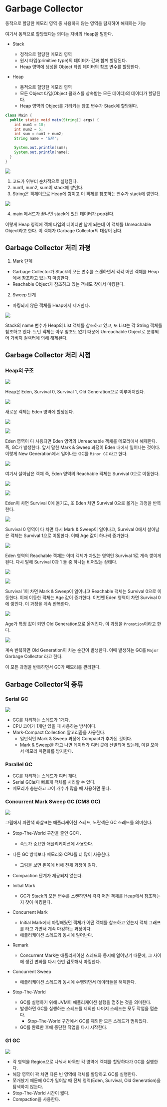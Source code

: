 # Garbage Collector

동적으로 할당한 메모리 영역 중 사용하지 않는 영역을 탐지하여 해제하는 기능

여기서 동적으로 할당했다는 의미는 자바의 Heap을 말한다.

- Stack
    - 정적으로 할당한 메모리 영역
    - 원시 타입(primitive type)의 데이터가 값과 함께 할당된다.
    - Heap 영역에 생성된 Object 타입 데이터의 참조 변수를 할당한다.

- Heap
    - 동적으로 할당한 메모리 영역
    - 모든 Object 타입(Object 클래스를 상속받는 모든 데이터)의 데이터가 할당된다.
    - Heap 영역의 Object를 가리키는 참조 변수가 Stack에 할당된다.
    

```java
class Main {
  public static void main(String[] args) {
    int num1 = 10;
    int num2 = 5;
    int sum = num1 + num2;
    String name = "도던";

    System.out.println(sum);
    System.out.println(name);
  }
}
```

![](../../.gitbook/assets/interview/jvm-and-java/heap-1.png)

1. 코드가 위부터 순차적으로 실행된다.
2. num1, num2, sum이 stack에 쌓인다.
3. String은 객체이므로 Heap에 쌓이고 이 객체를 참조하는 변수가 stack에 쌓인다.

![](../../.gitbook/assets/interview/jvm-and-java/heap-2.png)

4. main 메서드가 끝나면 stack에 있던 데이터가 pop된다.

이렇게 Heap 영역에 객체 타입의 데이터만 남게 되는데 이 객체를 Unreachable Object라고 한다. 이 객체가 Garbage Collector의 대상이 된다.

## Garbage Collector 처리 과정

1. Mark 단계
  - Garbage Collector가 Stack의 모든 변수를 스캔하면서 각각 어떤 객체를 Heap에서 참조하고 있는지 마킹한다.
  - Reachable Object가 참조하고 있는 객체도 찾아서 마킹한다.
2. Sweep 단계 
  - 마킹되지 않은 객체를 Heap에서 제거한다.


![](../../.gitbook/assets/interview/jvm-and-java/heap-3.png)

Stack의 name 변수가 Heap의 List 객체를 참조하고 있고, 또 List는 각 String 객체를 참조하고 있다. 도던 객체는 아무 참조도 없기 때문에 Unreachable Object로 분류되어 가비지 컬렉터에 의해 해제된다.

## Garbage Collector 처리 시점

### Heap의 구조

![](../../.gitbook/assets/interview/jvm-and-java/gc.png)

Heap은 Eden, Survival 0, Survival 1, Old Generation으로 이루어져있다.

![](../../.gitbook/assets/interview/jvm-and-java/screenshot%202021-03-02%20오후%207.43.19.png)

새로운 객체는 Eden 영역에 할당된다.

![](../../.gitbook/assets/interview/jvm-and-java/screenshot%202021-03-02%20오후%207.43.32.png)

![](../../.gitbook/assets/interview/jvm-and-java/screenshot%202021-03-02%20오후%207.47.58.png)

Eden 영역이 다 사용되면 Eden 영역의 Unreachable 객체를 메모리에서 해제한다. 즉, GC가 발생한다. 앞서 말한 Mark & Sweep 과정이 Eden 내에서 일어나는 것이다. 이렇게 New Generation에서 일어나는 GC를 `Minor GC` 라고 한다.

![](../../.gitbook/assets/interview/jvm-and-java/screenshot%202021-03-02%20오후%207.48.07.png)

여기서 살아남은 객체 즉, Eden 영역의 Reachable 객체는 Survival 0으로 이동한다.

![](../../.gitbook/assets/interview/jvm-and-java/screenshot%202021-03-02%20오후%207.48.11.png)

![](../../.gitbook/assets/interview/jvm-and-java/screenshot%202021-03-02%20오후%207.48.18.png)

Eden이 차면 Survival 0에 옮기고, 또 Eden 차면 Survival 0으로 옮기는 과정을 반복한다.

![](../../.gitbook/assets/interview/jvm-and-java/screenshot%202021-03-02%20오후%207.48.30.png)

Survival 0 영역이 다 차면 다시 Mark & Sweep이 일어나고, Survival 0에서 살아남은 객체는 Survival 1으로 이동한다. 이때 Age 값이 하나씩 증가한다.

![](../../.gitbook/assets/interview/jvm-and-java/screenshot%202021-03-02%20오후%207.48.35.png)

Eden 영역의 Reachable 객체는 이미 객체가 차있는 영역인 Survival 1로 계속 쌓이게 된다. 다시 말해 Survival 0과 1 둘 중 하나는 비어있는 상태다.

![](../../.gitbook/assets/interview/jvm-and-java/screenshot%202021-03-02%20오후%208.04.21.png)

![](../../.gitbook/assets/interview/jvm-and-java/screenshot%202021-03-02%20오후%208.04.26.png)

Survival 1이 차면 Mark & Sweep이 일어나고 Reachable 객체는 Survival 0으로 이동한다. 이때 이동한 객체는 Age 값이 증가한다. 이번엔 Eden 영역이 차면 Survival 0에 쌓인다. 이 과정을 계속 반복한다. 

![](../../.gitbook/assets/interview/jvm-and-java/screenshot%202021-03-02%20오후%208.09.45.png)

Age가 특정 값이 되면 Old Generation으로 옮겨진다. 이 과정을 `Promotion`이라고 한다.

![](../../.gitbook/assets/interview/jvm-and-java/screenshot%202021-03-02%20오후%208.17.50.png)

계속 반복하면 Old Generation이 차는 순간이 발생한다. 이때 발생하는 GC를 `Major` Garbage Collector 라고 한다.

이 모든 과정을 반복하면서 GC가 메모리를 관리한다.

## Garbage Collector의 종류

### Serial GC

![](../../.gitbook/assets/interview/jvm-and-java/screenshot%202021-03-02%20오후%208.24.54.png)

- GC를 처리하는 스레드가 1개다.
- CPU 코어가 1개만 있을 때 사용하는 방식이다.
- Mark-Compact Collection 알고리즘을 사용한다.
  - 일반적인 Mark & Sweep 과정에 Compact가 추가된 것이다.
  - Mark & Sweep을 하고 나면 데이터가 여러 곳에 산발되어 있는데, 이걸 모아서 메모리 파편화를 방지한다.

### Parallel GC

- GC를 처리하는 스레드가 여러 개다.
- Serial GC보다 빠르게 객체를 처리할 수 있다.
- 메모리가 충분하고 코어 개수가 많을 때 사용하면 좋다.

### Concurrent Mark Sweep GC (CMS GC)

![](../../.gitbook/assets/interview/jvm-and-java/cms.png)

그림에서 파란색 화살표는 애플리케이션 스레드, 노란색은 GC 스레드를 의미한다.

- Stop-The-World 구간을 줄인 GC다. 
  - 속도가 중요한 애플리케이션에 사용한다.
- 다른 GC 방식보다 메모리와 CPU를 더 많이 사용한다.
  - 그림을 보면 왼쪽에 비해 전체 과정이 길다.
- Compaction 단계가 제공되지 않는다.

- Initial Mark
  - GC가 Stack의 모든 변수를 스캔하면서 각각 어떤 객체를 Heap에서 참조하는지 찾아 마킹한다.
- Concurrent Mark
  - Initial Mark에서 마킹해뒀던 객체가 어떤 객체를 참조하고 있는지 객체 그래프를 타고 가면서 계속 마킹하는 과정이다.
  - 애플리케이션 스레드와 동시에 일어난다.
- Remark
  - Concurrent Mark는 애플리케이션 스레드와 동시에 일어났기 때문에, 그 사이에 생긴 변화를 다시 한번 검토해서 마킹한다.
- Concurrent Sweep
  - 애플리케이션 스레드와 동시에 수행되면서 데이터들을 해제한다.

- Stop-The-World
  - GC를 실행하기 위해 JVM이 애플리케이션 실행을 멈추는 것을 의미한다.
  - 발생하면 GC를 실행하는 스레드를 제외한 나머지 스레드는 모두 작업을 멈춘다.
    - Stop-The-World 구간에서 GC를 제외한 모든 스레드가 멈춰있다.
  - GC를 완료한 후에 중단한 작업을 다시 시작한다.
  
### G1 GC

![](../../.gitbook/assets/interview/jvm-and-java/screenshot%202021-03-02%20오후%208.41.01.png)

- 각 영역을 Region으로 나눠서 바둑판 각 영역에 객체를 할당하다가 GC를 실행한다.
- 해당 영역이 꽉 차면 다른 빈 영역에 객체를 할당하고 GC를 실행한다.
- 쪼개놨기 때문에 GC가 일어날 때 전체 영역(Eden, Survival, Old Generation)을 탐색하지 않는다.
- Stop-The-World 시간이 짧다.
- Compaction을 사용한다.
